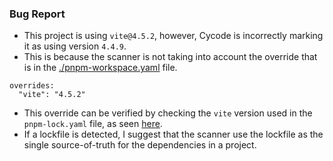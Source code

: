 ### Bug Report
* This project is using `vite@4.5.2`, however, Cycode is incorrectly marking it as using version `4.4.9`.
* This is because the scanner is not taking into account the override that is in the [./pnpm-workspace.yaml](https://github.com/darren-dooley/cycode-bug-report/blob/main/pnpm-workspace.yaml) file.
```
overrides:
  "vite": "4.5.2"
```
* This override can be verified by checking the `vite` version used in the `pnpm-lock.yaml` file, as seen [here](https://github.com/darren-dooley/cycode-bug-report/blob/main/pnpm-lock.yaml#L428).
* If a lockfile is detected, I suggest that the scanner use the lockfile as the single source-of-truth for the dependencies in a project.
